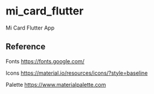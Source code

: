 # mi_card_flutter

Mi Card Flutter App

## Reference

Fonts
https://fonts.google.com/

Icons
https://material.io/resources/icons/?style=baseline

Palette
https://www.materialpalette.com
